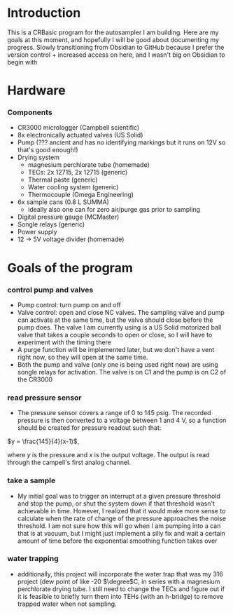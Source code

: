 # Introduction
This is a CRBasic program for the autosampler I am building. Here are my goals at this moment, and hopefully I will be good about documenting my progress. Slowly transitioning from Obsidian to GitHub because I prefer the version control + increased access on here, and I wasn't big on Obsidian to begin with

# Hardware
### Components
- CR3000 micrologger (Campbell scientific)
- 8x electronically actuated valves (US Solid)
- Pump (??? ancient and has no identifying markings but it runs on 12V so that's good enough!)
- Drying system 
    - magnesium perchlorate tube (homemade)
    - TECs: 2x 12715, 2x 12715 (generic)
    - Thermal paste (generic)
    - Water cooling system (generic)
    - Thermocouple (Omega Engineering)
- 6x sample cans (0.8 L SUMMA)
  - ideally also one can for zero air/purge gas prior to sampling
- Digital pressure gauge (MCMaster)
- Songle relays (generic)
- Power supply
- 12 $\rightarrow$ 5V voltage divider (homemade)

# Goals of the program
### control pump and valves 
- Pump control: turn pump on and off
- Valve control: open and close NC valves. The sampling valve and pump can activate at the same time, but the valve should close before the pump does. The valve I am currently using is a US Solid motorized ball valve that takes a couple seconds to open or close, so I will have to experiment with the timing there
-  A purge function will be implemented later, but we don't have a vent right now, so they will open at the same time.
- Both the pump and valve (only one is being used right now) are using songle relays for activation. The valve is on C1 and the pump is on C2 of the CR3000
  
### read pressure sensor
- The pressure sensor covers a range of 0 to 145 psig. The recorded pressure is then converted to a voltage between 1 and 4 V, so a function should be created for pressure readout such that:
  
$y = \frac{145}{4}(x-1)$,

where $y$ is the pressure and $x$ is the output voltage. The output is read through the campell's first analog channel.



### take a sample
- My initial goal was to trigger an interrupt at a given pressure threshold and stop the pump, or shut the system down if that threshold wasn't achievable in time. However, I realized that it would make more sense to calculate when the rate of change of the pressure approaches the noise threshold. I am not sure how this will go when I am pumping into a can that is at vacuum, but I might just implement a silly fix and wait a certain amount of time before the exponential smoothing function takes over

### water trapping
- additionally, this project will incorporate the water trap that was my 316 project (dew point of like -20 $\degree$C, in series with a magnesium perchlorate drying tube. I still need to change the TECs and figure out if it is feasible to briefly turn them into TEHs (with an h-bridge) to remove trapped water when not sampling.
